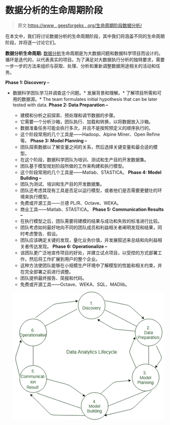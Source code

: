 # 数据分析的生命周期阶段

> 原文:[https://www . geesforgeks . org/生命周期阶段数据分析/](https://www.geeksforgeeks.org/life-cycle-phases-of-data-analytics/)

在本文中，我们将讨论数据分析的生命周期阶段，其中我们将涵盖不同的生命周期阶段，并将逐一讨论它们。

**数据分析生命周期:**
[数据分析](https://www.geeksforgeeks.org/data-analytics-and-its-type/)生命周期是为大数据问题和数据科学项目而设计的。循环是迭代的，以代表真实的项目。为了满足对大数据执行分析的独特要求，需要一步一步的方法来组织与获取、处理、分析和重新调整数据用途相关的活动和任务。

**Phase 1: Discovery –**

*   数据科学团队学习并调查这个问题。*   发展背景和理解。*   了解项目所需和可用的数据源。*   The team formulates initial hypothesis that can be later tested with data.
    **Phase 2: Data Preparation –**

    *   建模和分析之前探索、预处理和调节数据的步骤。
    *   它需要一个分析沙箱，团队执行、加载和转换，以将数据放入沙箱。
    *   数据准备任务可能会执行多次，并且不是按照预定义的顺序执行的。
    *   这个阶段常用的几个工具是——Hadoop、Alpine Miner、Open Refine 等。
    **Phase 3: Model Planning –**
    *   团队探索数据以了解变量之间的关系，然后选择关键变量和最合适的模型。
    *   在这个阶段，数据科学团队为培训、测试和生产目的开发数据集。
    *   团队基于模型规划阶段所做的工作来构建和执行模型。
    *   这个阶段常用的几个工具是——Matlab、STASTICA。
    **Phase 4: Model Building –**
    *   团队为测试、培训和生产目的开发数据集。
    *   团队还考虑其现有工具是否足以运行模型，或者他们是否需要更健壮的环境来执行模型。
    *   免费或开源工具——兰德 PL/R、Octave、WEKA。
    *   商业工具——Matlab、STASTICA。
    **Phase 5: Communication Results –**
    *   在执行模型之后，团队需要将建模的结果与成功和失败的标准进行比较。
    *   团队考虑如何最好地向不同的团队成员和利益相关者阐明发现和结果，同时考虑警告、假设。
    *   团队应该确定关键的发现，量化业务价值，并发展叙述来总结和向利益相关者传达发现。
    **Phase 6: Operationalize –**
    *   该团队更广泛地宣传项目的好处，并建立试点项目，以受控的方式部署工作，然后将工作扩展到用户的整个企业。
    *   这种方法使团队能够在小规模生产环境中了解模型的性能和相关约束，并在完全部署之前进行调整。
    *   团队提供最终报告、简报和代码。
    *   免费或开源工具——Octave、WEKA、SQL、MADlib。

    ![](img/e93583d530b4c1a77c44ab48e8158b8c.png)